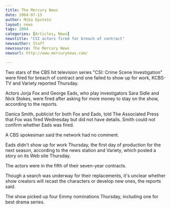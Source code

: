 ```yaml
---
title: The Mercury News
date: 2004-07-15
author: Mika Epstein
layout: news
tags: 2004
categories: [Articles, News]
newstitle: "CSI actors fired for breach of contract"
newsauthor: Staff  
newssource: The Mercury News  
newsurl: http://www.mercurynews.com/  

---
```


Two stars of the CBS hit television series "CSI: Crime Scene Investigation" were fired for breach of contract and one failed to show up for work, KCBS-TV and Variety reported Thursday.

Actors Jorja Fox and George Eads, who play investigators Sara Sidle and Nick Stokes, were fired after asking for more money to stay on the show, according to the reports.

Danica Smith, publicist for both Fox and Eads, told The Associated Press that Fox was fired Wednesday but did not have details. Smith could not confirm whether Eads was fired.

A CBS spokesman said the network had no comment.

Eads didn't show up for work Thursday, the first day of production for the next season, according to the news station and Variety, which posted a story on its Web site Thursday.

The actors were in the fifth of their seven-year contracts.

Though a search was underway for their replacements, it's unclear whether show creators will recast the characters or develop new ones, the reports said.

The show picked up four Emmy nominations Thursday, including one for best drama series.

